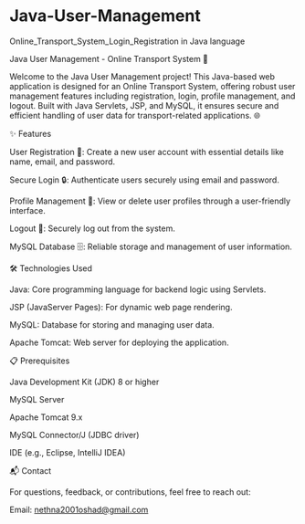 # Java-User-Management
Online_Transport_System_Login_Registration in Java language 

Java User Management - Online Transport System 🚗

Welcome to the Java User Management project! This Java-based web application is designed for an Online Transport System, offering robust user management features including registration, login, profile management, and logout. Built with Java Servlets, JSP, and MySQL, it ensures secure and efficient handling of user data for transport-related applications. 🌐








✨ Features





User Registration 📝: Create a new user account with essential details like name, email, and password.



Secure Login 🔒: Authenticate users securely using email and password.



Profile Management 👤: View or delete user profiles through a user-friendly interface.



Logout 🚪: Securely log out from the system.



MySQL Database 🗄️: Reliable storage and management of user information.








🛠️ Technologies Used





Java: Core programming language for backend logic using Servlets.



JSP (JavaServer Pages): For dynamic web page rendering.



MySQL: Database for storing and managing user data.



Apache Tomcat: Web server for deploying the application.







📋 Prerequisites





Java Development Kit (JDK) 8 or higher



MySQL Server



Apache Tomcat 9.x



MySQL Connector/J (JDBC driver)



IDE (e.g., Eclipse, IntelliJ IDEA)








📬 Contact

For questions, feedback, or contributions, feel free to reach out:





Email: nethna2001oshad@gmail.com
